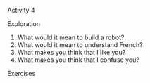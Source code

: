 Activity 4

Exploration
1) What would it mean to build a robot?
2) What would it mean to understand French?
3) What makes you think that I like you?
4) What makes you think that I confuse you?

Exercises
